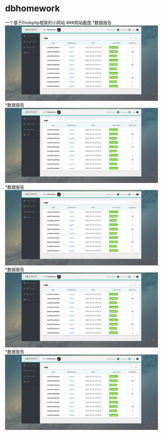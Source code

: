 # dbhomework
一个基于thinkphp框架的小网站
###网站截图
*数据报告 
![数据报告](http://github.com/webyangmx/dbhomework/raw/master/screenshot/GS4Q}C6E9AC94V80WHEP_8J.jpg)
*数据报告 
![数据报告](http://github.com/webyangmx/dbhomework/raw/master/screenshot/GS4Q}C6E9AC94V80WHEP_8J.jpg)
*数据报告 
![数据报告](http://github.com/webyangmx/dbhomework/raw/master/screenshot/GS4Q}C6E9AC94V80WHEP_8J.jpg)
*数据报告 
![数据报告](http://github.com/webyangmx/dbhomework/raw/master/screenshot/GS4Q}C6E9AC94V80WHEP_8J.jpg)
*数据报告 
![数据报告](http://github.com/webyangmx/dbhomework/raw/master/screenshot/GS4Q}C6E9AC94V80WHEP_8J.jpg)
